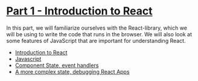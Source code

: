 # [Part 1 - Introduction to React](https://fullstackopen.com/en/part1)

In this part, we will familiarize ourselves with the React-library, which we will be using to write the code that runs in the browser. We will also look at some features of JavaScript that are important for understanding React.

- [Introduction to React](https://fullstackopen.com/en/part1/introduction_to_react)
- [Javascript](https://fullstackopen.com/en/part1/java_script)
- [Component State, event handlers](https://fullstackopen.com/en/part1/component_state_event_handlers)
- [A more complex state, debugging React Apps](https://fullstackopen.com/en/part1/a_more_complex_state_debugging_react_apps) 
